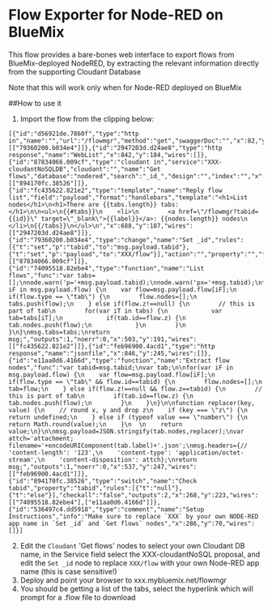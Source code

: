# Flow Exporter for Node-RED on BlueMix
This flow provides a bare-bones web interface to export flows from BlueMix-deployed NodeRED, by extracting the relevant information directly from the supporting Cloudant Database

Note that this will work only when for Node-RED deployed on BlueMix

##How to use it
1. Import the flow from the clipping below:  
```
[{"id":"d56921de.7860f","type":"http in","name":"","url":"/flowmgr","method":"get","swaggerDoc":"","x":82,"y":41,"wires":[["79360200.b034e4"]]},{"id":"2947203d.d24ae8","type":"http response","name":"WebList","x":842,"y":184,"wires":[]},{"id":"87834066.009cf","type":"cloudant in","service":"XXX-cloudantNoSQLDB","cloudant":"","name":"Get flows","database":"nodered","search":"_id_","design":"","index":"","x":344,"y":104,"wires":[["894170fc.38526"]]},{"id":"fc435622.821e2","type":"template","name":"Reply flow list","field":"payload","format":"handlebars","template":"<h1>List nodes</h1>\n<h1>There are {{tabs.length}} tabs:</h1>\n\n<ul>\n{{#tabs}}\n    <li>\n        <a href=\"/flowmgr?tabid={{id}}\" target=\"_blank\">{{label}}</a>: {{nodes.length}} nodes\n    </li>\n{{/tabs}}\n</ul>\n","x":688,"y":187,"wires":[["2947203d.d24ae8"]]},{"id":"79360200.b034e4","type":"change","name":"Set _id","rules":[{"t":"set","p":"tabid","to":"msg.payload.tabid"},{"t":"set","p":"payload","to":"XXX/flow"}],"action":"","property":"","from":"","to":"","reg":false,"x":217,"y":105,"wires":[["87834066.009cf"]]},{"id":"74095518.82ebe4","type":"function","name":"List flows","func":"var tabs=[];\nnode.warn('p='+msg.payload.tabid);\nnode.warn('px='+msg.tabid);\nfor(var iF in msg.payload.flow) {\n    var flow=msg.payload.flow[iF];\n    if(flow.type == \"tab\") {\n        flow.nodes=[];\n        tabs.push(flow);\n    } else if(flow.z!==null) {\n        // this is part of tab\n        for(var iT in tabs) {\n            var tab=tabs[iT];\n            if(tab.id==flow.z) {\n                tab.nodes.push(flow);\n            }\n        }\n    }\n}\nmsg.tabs=tabs;\nreturn msg;","outputs":1,"noerr":0,"x":503,"y":191,"wires":[["fc435622.821e2"]]},{"id":"feb96900.4acd1","type":"http response","name":"jsonfile","x":846,"y":245,"wires":[]},{"id":"e11aa0d6.4166d","type":"function","name":"Extract flow nodes","func":"var tabid=msg.tabid;\nvar tab;\n\nfor(var iF in msg.payload.flow) {\n    var flow=msg.payload.flow[iF];\n    if(flow.type == \"tab\" && flow.id==tabid) {\n        flow.nodes=[];\n        tab=flow;\n    } else if(flow.z!==null && flow.z==tabid) {\n        // this is part of tab\n        if(tab.id==flow.z) {\n            tab.nodes.push(flow);\n        }\n    }\n}\n\nfunction replacer(key, value) {\n    // round x, y and drop z\n    if (key === \"z\") {\n        return undefined;\n    } else if (typeof value === \"number\") {\n        return Math.round(value);\n    }\n  \n    return value;\n}\n\nmsg.payload=JSON.stringify(tab.nodes,replacer);\nvar attch='attachment; filename='+encodeURIComponent(tab.label)+'.json';\nmsg.headers={// 'content-length': '123',\n    'content-type': 'application/octet-stream',\n    'content-disposition': attch};\nreturn msg;","outputs":1,"noerr":0,"x":537,"y":247,"wires":[["feb96900.4acd1"]]},{"id":"894170fc.38526","type":"switch","name":"Check tabid","property":"tabid","rules":[{"t":"null"},{"t":"else"}],"checkall":"false","outputs":2,"x":268,"y":223,"wires":[["74095518.82ebe4"],["e11aa0d6.4166d"]]},{"id":"536497c4.dd5918","type":"comment","name":"Setup Instructions","info":"Make sure to replace `XXX` by your own NODE-RED app name in `Set _id` and `Get flows` nodes","x":286,"y":70,"wires":[]}]
```
2. Edit the `Cloudant` 'Get flows' nodes to select your own Cloudant DB name, in the Service field select the XXX-cloudantNoSQL proposal, and edit the `Set _id` node to replace `XXX/flow` with your own Node-RED app name (this is case sensitive!)
3. Deploy and point your browser to xxx.mybluemix.net/flowmgr
4. You should be getting a list of the tabs, select the hyperlink which will prompt for a .flow file to download